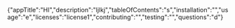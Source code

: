 {"appTitle":"HI","description":"ljlkj","tableOfContents":"s","installation":"","usage":"e","licenses":"license1","contributing":"","testing":"","questions":"d"}